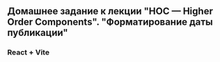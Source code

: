 ## Домашнее задание к лекции "HOC — Higher Order Components". "Форматирование даты публикации"

### React + Vite


